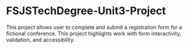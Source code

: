 # FSJSTechDegree-Unit3-Project
 
<p>This project allows user to complete and submit a registration form for a fictional conference. This project highlights work with form interactivity, validation, and accessibility.</p>
